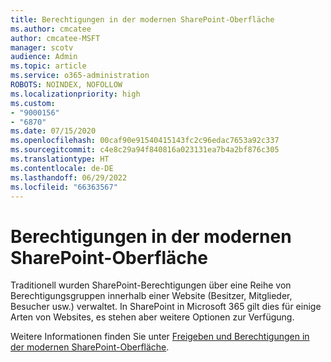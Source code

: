 ```yaml
---
title: Berechtigungen in der modernen SharePoint-Oberfläche
ms.author: cmcatee
author: cmcatee-MSFT
manager: scotv
audience: Admin
ms.topic: article
ms.service: o365-administration
ROBOTS: NOINDEX, NOFOLLOW
ms.localizationpriority: high
ms.custom:
- "9000156"
- "6870"
ms.date: 07/15/2020
ms.openlocfilehash: 00caf90e91540415143fc2c96edac7653a92c337
ms.sourcegitcommit: c4e8c29a94f840816a023131ea7b4a2bf876c305
ms.translationtype: HT
ms.contentlocale: de-DE
ms.lasthandoff: 06/29/2022
ms.locfileid: "66363567"
---
```

# <a name="permissions-in-the-sharepoint-modern-experience"></a>Berechtigungen in der modernen SharePoint-Oberfläche

Traditionell wurden SharePoint-Berechtigungen über eine Reihe von Berechtigungsgruppen innerhalb einer Website (Besitzer, Mitglieder, Besucher usw.) verwaltet. In SharePoint in Microsoft 365 gilt dies für einige Arten von Websites, es stehen aber weitere Optionen zur Verfügung.  

Weitere Informationen finden Sie unter [Freigeben und Berechtigungen in der modernen SharePoint-Oberfläche](https://docs.microsoft.com/sharepoint/modern-experience-sharing-permissions).
